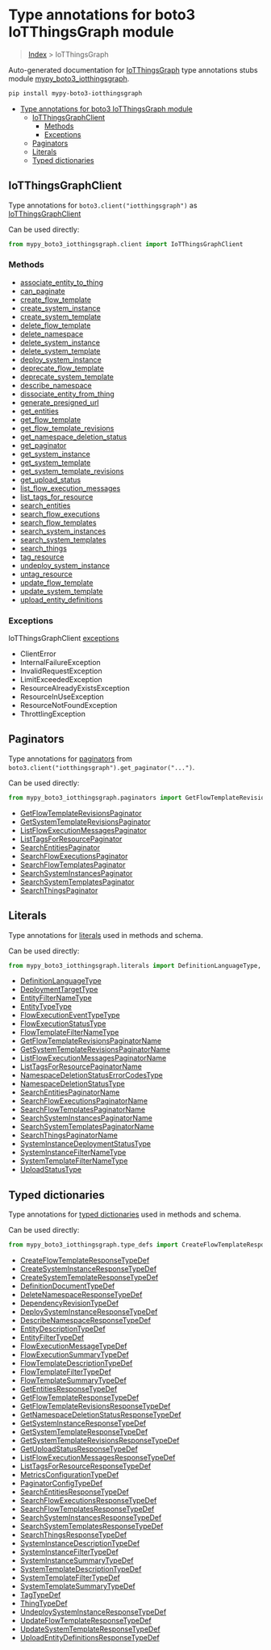 # Type annotations for boto3 IoTThingsGraph module

> [Index](..) > IoTThingsGraph

Auto-generated documentation for
[IoTThingsGraph](https://boto3.amazonaws.com/v1/documentation/api/1.17.78/reference/services/iotthingsgraph.html#IoTThingsGraph)
type annotations stubs module
[mypy_boto3_iotthingsgraph](https://pypi.org/project/mypy-boto3-iotthingsgraph/).

```bash
pip install mypy-boto3-iotthingsgraph
```

- [Type annotations for boto3 IoTThingsGraph module](#type-annotations-for-boto3-iotthingsgraph-module)
  - [IoTThingsGraphClient](#iotthingsgraphclient)
    - [Methods](#methods)
    - [Exceptions](#exceptions)
  - [Paginators](#paginators)
  - [Literals](#literals)
  - [Typed dictionaries](#typed-dictionaries)

## IoTThingsGraphClient

Type annotations for `boto3.client("iotthingsgraph")` as
[IoTThingsGraphClient](./client.md)

Can be used directly:

```python
from mypy_boto3_iotthingsgraph.client import IoTThingsGraphClient
```

### Methods

- [associate_entity_to_thing](./client.md#associate_entity_to_thing)
- [can_paginate](./client.md#can_paginate)
- [create_flow_template](./client.md#create_flow_template)
- [create_system_instance](./client.md#create_system_instance)
- [create_system_template](./client.md#create_system_template)
- [delete_flow_template](./client.md#delete_flow_template)
- [delete_namespace](./client.md#delete_namespace)
- [delete_system_instance](./client.md#delete_system_instance)
- [delete_system_template](./client.md#delete_system_template)
- [deploy_system_instance](./client.md#deploy_system_instance)
- [deprecate_flow_template](./client.md#deprecate_flow_template)
- [deprecate_system_template](./client.md#deprecate_system_template)
- [describe_namespace](./client.md#describe_namespace)
- [dissociate_entity_from_thing](./client.md#dissociate_entity_from_thing)
- [generate_presigned_url](./client.md#generate_presigned_url)
- [get_entities](./client.md#get_entities)
- [get_flow_template](./client.md#get_flow_template)
- [get_flow_template_revisions](./client.md#get_flow_template_revisions)
- [get_namespace_deletion_status](./client.md#get_namespace_deletion_status)
- [get_paginator](./client.md#get_paginator)
- [get_system_instance](./client.md#get_system_instance)
- [get_system_template](./client.md#get_system_template)
- [get_system_template_revisions](./client.md#get_system_template_revisions)
- [get_upload_status](./client.md#get_upload_status)
- [list_flow_execution_messages](./client.md#list_flow_execution_messages)
- [list_tags_for_resource](./client.md#list_tags_for_resource)
- [search_entities](./client.md#search_entities)
- [search_flow_executions](./client.md#search_flow_executions)
- [search_flow_templates](./client.md#search_flow_templates)
- [search_system_instances](./client.md#search_system_instances)
- [search_system_templates](./client.md#search_system_templates)
- [search_things](./client.md#search_things)
- [tag_resource](./client.md#tag_resource)
- [undeploy_system_instance](./client.md#undeploy_system_instance)
- [untag_resource](./client.md#untag_resource)
- [update_flow_template](./client.md#update_flow_template)
- [update_system_template](./client.md#update_system_template)
- [upload_entity_definitions](./client.md#upload_entity_definitions)

### Exceptions

IoTThingsGraphClient [exceptions](./client.md#exceptions)

- ClientError
- InternalFailureException
- InvalidRequestException
- LimitExceededException
- ResourceAlreadyExistsException
- ResourceInUseException
- ResourceNotFoundException
- ThrottlingException

## Paginators

Type annotations for [paginators](./paginators.md) from
`boto3.client("iotthingsgraph").get_paginator("...")`.

Can be used directly:

```python
from mypy_boto3_iotthingsgraph.paginators import GetFlowTemplateRevisionsPaginator, ...
```

- [GetFlowTemplateRevisionsPaginator](./paginators.md#getflowtemplaterevisionspaginator)
- [GetSystemTemplateRevisionsPaginator](./paginators.md#getsystemtemplaterevisionspaginator)
- [ListFlowExecutionMessagesPaginator](./paginators.md#listflowexecutionmessagespaginator)
- [ListTagsForResourcePaginator](./paginators.md#listtagsforresourcepaginator)
- [SearchEntitiesPaginator](./paginators.md#searchentitiespaginator)
- [SearchFlowExecutionsPaginator](./paginators.md#searchflowexecutionspaginator)
- [SearchFlowTemplatesPaginator](./paginators.md#searchflowtemplatespaginator)
- [SearchSystemInstancesPaginator](./paginators.md#searchsysteminstancespaginator)
- [SearchSystemTemplatesPaginator](./paginators.md#searchsystemtemplatespaginator)
- [SearchThingsPaginator](./paginators.md#searchthingspaginator)

## Literals

Type annotations for [literals](./literals.md) used in methods and schema.

Can be used directly:

```python
from mypy_boto3_iotthingsgraph.literals import DefinitionLanguageType, ...
```

- [DefinitionLanguageType](./literals.md#definitionlanguagetype)
- [DeploymentTargetType](./literals.md#deploymenttargettype)
- [EntityFilterNameType](./literals.md#entityfilternametype)
- [EntityTypeType](./literals.md#entitytypetype)
- [FlowExecutionEventTypeType](./literals.md#flowexecutioneventtypetype)
- [FlowExecutionStatusType](./literals.md#flowexecutionstatustype)
- [FlowTemplateFilterNameType](./literals.md#flowtemplatefilternametype)
- [GetFlowTemplateRevisionsPaginatorName](./literals.md#getflowtemplaterevisionspaginatorname)
- [GetSystemTemplateRevisionsPaginatorName](./literals.md#getsystemtemplaterevisionspaginatorname)
- [ListFlowExecutionMessagesPaginatorName](./literals.md#listflowexecutionmessagespaginatorname)
- [ListTagsForResourcePaginatorName](./literals.md#listtagsforresourcepaginatorname)
- [NamespaceDeletionStatusErrorCodesType](./literals.md#namespacedeletionstatuserrorcodestype)
- [NamespaceDeletionStatusType](./literals.md#namespacedeletionstatustype)
- [SearchEntitiesPaginatorName](./literals.md#searchentitiespaginatorname)
- [SearchFlowExecutionsPaginatorName](./literals.md#searchflowexecutionspaginatorname)
- [SearchFlowTemplatesPaginatorName](./literals.md#searchflowtemplatespaginatorname)
- [SearchSystemInstancesPaginatorName](./literals.md#searchsysteminstancespaginatorname)
- [SearchSystemTemplatesPaginatorName](./literals.md#searchsystemtemplatespaginatorname)
- [SearchThingsPaginatorName](./literals.md#searchthingspaginatorname)
- [SystemInstanceDeploymentStatusType](./literals.md#systeminstancedeploymentstatustype)
- [SystemInstanceFilterNameType](./literals.md#systeminstancefilternametype)
- [SystemTemplateFilterNameType](./literals.md#systemtemplatefilternametype)
- [UploadStatusType](./literals.md#uploadstatustype)

## Typed dictionaries

Type annotations for [typed dictionaries](./type_defs.md) used in methods and
schema.

Can be used directly:

```python
from mypy_boto3_iotthingsgraph.type_defs import CreateFlowTemplateResponseTypeDef, ...
```

- [CreateFlowTemplateResponseTypeDef](./type_defs.md#createflowtemplateresponsetypedef)
- [CreateSystemInstanceResponseTypeDef](./type_defs.md#createsysteminstanceresponsetypedef)
- [CreateSystemTemplateResponseTypeDef](./type_defs.md#createsystemtemplateresponsetypedef)
- [DefinitionDocumentTypeDef](./type_defs.md#definitiondocumenttypedef)
- [DeleteNamespaceResponseTypeDef](./type_defs.md#deletenamespaceresponsetypedef)
- [DependencyRevisionTypeDef](./type_defs.md#dependencyrevisiontypedef)
- [DeploySystemInstanceResponseTypeDef](./type_defs.md#deploysysteminstanceresponsetypedef)
- [DescribeNamespaceResponseTypeDef](./type_defs.md#describenamespaceresponsetypedef)
- [EntityDescriptionTypeDef](./type_defs.md#entitydescriptiontypedef)
- [EntityFilterTypeDef](./type_defs.md#entityfiltertypedef)
- [FlowExecutionMessageTypeDef](./type_defs.md#flowexecutionmessagetypedef)
- [FlowExecutionSummaryTypeDef](./type_defs.md#flowexecutionsummarytypedef)
- [FlowTemplateDescriptionTypeDef](./type_defs.md#flowtemplatedescriptiontypedef)
- [FlowTemplateFilterTypeDef](./type_defs.md#flowtemplatefiltertypedef)
- [FlowTemplateSummaryTypeDef](./type_defs.md#flowtemplatesummarytypedef)
- [GetEntitiesResponseTypeDef](./type_defs.md#getentitiesresponsetypedef)
- [GetFlowTemplateResponseTypeDef](./type_defs.md#getflowtemplateresponsetypedef)
- [GetFlowTemplateRevisionsResponseTypeDef](./type_defs.md#getflowtemplaterevisionsresponsetypedef)
- [GetNamespaceDeletionStatusResponseTypeDef](./type_defs.md#getnamespacedeletionstatusresponsetypedef)
- [GetSystemInstanceResponseTypeDef](./type_defs.md#getsysteminstanceresponsetypedef)
- [GetSystemTemplateResponseTypeDef](./type_defs.md#getsystemtemplateresponsetypedef)
- [GetSystemTemplateRevisionsResponseTypeDef](./type_defs.md#getsystemtemplaterevisionsresponsetypedef)
- [GetUploadStatusResponseTypeDef](./type_defs.md#getuploadstatusresponsetypedef)
- [ListFlowExecutionMessagesResponseTypeDef](./type_defs.md#listflowexecutionmessagesresponsetypedef)
- [ListTagsForResourceResponseTypeDef](./type_defs.md#listtagsforresourceresponsetypedef)
- [MetricsConfigurationTypeDef](./type_defs.md#metricsconfigurationtypedef)
- [PaginatorConfigTypeDef](./type_defs.md#paginatorconfigtypedef)
- [SearchEntitiesResponseTypeDef](./type_defs.md#searchentitiesresponsetypedef)
- [SearchFlowExecutionsResponseTypeDef](./type_defs.md#searchflowexecutionsresponsetypedef)
- [SearchFlowTemplatesResponseTypeDef](./type_defs.md#searchflowtemplatesresponsetypedef)
- [SearchSystemInstancesResponseTypeDef](./type_defs.md#searchsysteminstancesresponsetypedef)
- [SearchSystemTemplatesResponseTypeDef](./type_defs.md#searchsystemtemplatesresponsetypedef)
- [SearchThingsResponseTypeDef](./type_defs.md#searchthingsresponsetypedef)
- [SystemInstanceDescriptionTypeDef](./type_defs.md#systeminstancedescriptiontypedef)
- [SystemInstanceFilterTypeDef](./type_defs.md#systeminstancefiltertypedef)
- [SystemInstanceSummaryTypeDef](./type_defs.md#systeminstancesummarytypedef)
- [SystemTemplateDescriptionTypeDef](./type_defs.md#systemtemplatedescriptiontypedef)
- [SystemTemplateFilterTypeDef](./type_defs.md#systemtemplatefiltertypedef)
- [SystemTemplateSummaryTypeDef](./type_defs.md#systemtemplatesummarytypedef)
- [TagTypeDef](./type_defs.md#tagtypedef)
- [ThingTypeDef](./type_defs.md#thingtypedef)
- [UndeploySystemInstanceResponseTypeDef](./type_defs.md#undeploysysteminstanceresponsetypedef)
- [UpdateFlowTemplateResponseTypeDef](./type_defs.md#updateflowtemplateresponsetypedef)
- [UpdateSystemTemplateResponseTypeDef](./type_defs.md#updatesystemtemplateresponsetypedef)
- [UploadEntityDefinitionsResponseTypeDef](./type_defs.md#uploadentitydefinitionsresponsetypedef)
